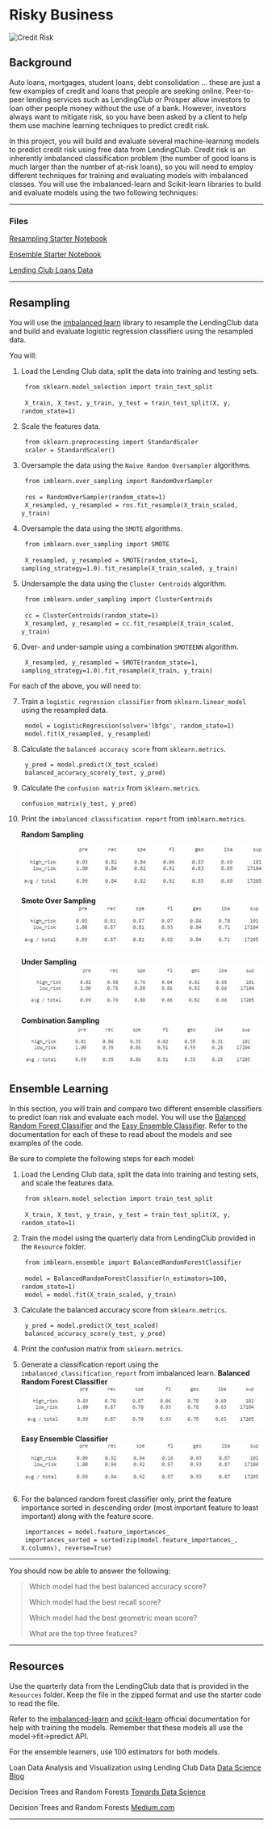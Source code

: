 # Risky Business

![Credit Risk](Images/credit-risk.jpg)

## Background

Auto loans, mortgages, student loans, debt consolidation ... these are just a few examples of credit and loans that people are seeking online. Peer-to-peer lending services such as LendingClub or Prosper allow investors to loan other people money without the use of a bank. However, investors always want to mitigate risk, so you have been asked by a client to help them use machine learning techniques to predict credit risk.

In this project, you will build and evaluate several machine-learning models to predict credit risk using free data from LendingClub. Credit risk is an inherently imbalanced classification problem (the number of good loans is much larger than the number of at-risk loans), so you will need to employ different techniques for training and evaluating models with imbalanced classes. You will use the imbalanced-learn and Scikit-learn libraries to build and evaluate models using the two following techniques:

  

---

### Files

[Resampling Starter Notebook](Starter_Code/credit_risk_resampling.ipynb)

[Ensemble Starter Notebook](Starter_Code/credit_risk_ensemble.ipynb)

[Lending Club Loans Data](Instructions/Resources/LoanStats_2019Q1.csv.zip)

---


## Resampling

You will use the [imbalanced learn](https://imbalanced-learn.readthedocs.io) library to resample the LendingClub data and build and evaluate logistic regression classifiers using the resampled data.

You will:

1. Load the Lending Club data, split the data into training and testing sets. 

        from sklearn.model_selection import train_test_split

        X_train, X_test, y_train, y_test = train_test_split(X, y, random_state=1)

2. Scale the features data.

        from sklearn.preprocessing import StandardScaler
        scaler = StandardScaler()

3. Oversample the data using the `Naive Random Oversampler` algorithms.

        from imblearn.over_sampling import RandomOverSampler

        ros = RandomOverSampler(random_state=1)
        X_resampled, y_resampled = ros.fit_resample(X_train_scaled, y_train)

4. Oversample the data using the  `SMOTE` algorithms.

        from imblearn.over_sampling import SMOTE

        X_resampled, y_resampled = SMOTE(random_state=1, sampling_strategy=1.0).fit_resample(X_train_scaled, y_train)

   
5. Undersample the data using the `Cluster Centroids` algorithm.

        from imblearn.under_sampling import ClusterCentroids

        cc = ClusterCentroids(random_state=1)
        X_resampled, y_resampled = cc.fit_resample(X_train_scaled, y_train)

6. Over- and under-sample using a combination `SMOTEENN` algorithm.

        X_resampled, y_resampled = SMOTE(random_state=1, sampling_strategy=1.0).fit_resample(X_train, y_train)

For each of the above, you will need to:

7. Train a `logistic regression classifier` from `sklearn.linear_model` using the resampled data.

        model = LogisticRegression(solver='lbfgs', random_state=1)
        model.fit(X_resampled, y_resampled)

8. Calculate the `balanced accuracy score` from `sklearn.metrics`.

        y_pred = model.predict(X_test_scaled)
        balanced_accuracy_score(y_test, y_pred)

9.  Calculate the `confusion matrix` from `sklearn.metrics`.

        confusion_matrix(y_test, y_pred)
        
10. Print the `imbalanced classification report` from `imblearn.metrics`.

    **Random Sampling**

    ![](Images/Over.JPG)

    **Smote Over Sampling**
    ![](Images/Smote.JPG)

    **Under Sampling**
    ![](Images/Under.JPG)

    **Combination Sampling**
    ![](Images/Combination.JPG)



## Ensemble Learning

In this section, you will train and compare two different ensemble classifiers to predict loan risk and evaluate each model. You will use the [Balanced Random Forest Classifier](https://imbalanced-learn.readthedocs.io/en/stable/generated/imblearn.ensemble.BalancedRandomForestClassifier.html#imblearn-ensemble-balancedrandomforestclassifier) and the [Easy Ensemble Classifier](https://imbalanced-learn.readthedocs.io/en/stable/generated/imblearn.ensemble.EasyEnsembleClassifier.html#imblearn-ensemble-easyensembleclassifier). Refer to the documentation for each of these to read about the models and see examples of the code.

Be sure to complete the following steps for each model:

1. Load the Lending Club data, split the data into training and testing sets, and scale the features data.

        from sklearn.model_selection import train_test_split

        X_train, X_test, y_train, y_test = train_test_split(X, y, random_state=1)
2. Train the model using the quarterly data from LendingClub provided in the `Resource` folder.

        from imblearn.ensemble import BalancedRandomForestClassifier

        model = BalancedRandomForestClassifier(n_estimators=100, random_state=1)
        model = model.fit(X_train_scaled, y_train)

3. Calculate the balanced accuracy score from `sklearn.metrics`.

        y_pred = model.predict(X_test_scaled)
        balanced_accuracy_score(y_test, y_pred)

4. Print the confusion matrix from `sklearn.metrics`.
5. Generate a classification report using the `imbalanced_classification_report` from imbalanced learn.
**Balanced Random Forest Classifier**
![](Images/B.R.JPG)

    **Easy Ensemble Classifier**
![](Images/Easy.JPG)

6. For the balanced random forest classifier only, print the feature importance sorted in descending order (most important feature to least important) along with the feature score.

        importances = model.feature_importances_
        importances_sorted = sorted(zip(model.feature_importances_, X.columns), reverse=True)

------
You should now be able to answer the following:

> Which model had the best balanced accuracy score?
>
> Which model had the best recall score?
>
> Which model had the best geometric mean score?
>
> What are the top three features?

---

## Resources

Use the quarterly data from the LendingClub data that is provided in the `Resources` folder. Keep the file in the zipped format and use the starter code to read the file.

Refer to the [imbalanced-learn](https://imbalanced-learn.readthedocs.io/en/stable/) and [scikit-learn](https://scikit-learn.org/stable/) official documentation for help with training the models. Remember that these models all use the model->fit->predict API.

For the ensemble learners, use 100 estimators for both models.

Loan Data Analysis and Visualization using Lending Club Data [Data Science Blog](https://nycdatascience.com/blog/r/p2p-loan-data-analysis-using-lending-club-data/)

Decision Trees and Random Forests [Towards Data Science](https://towardsdatascience.com/decision-trees-and-random-forests-df0c3123f991)

Decision Trees and Random Forests [Medium.com](https://medium.com/datadriveninvestor/decision-tree-and-random-forest-e174686dd9eb)

---


